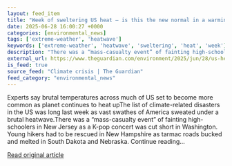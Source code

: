 ```yaml
---
layout: feed_item
title: "Week of sweltering US heat – is this the new normal in a warming world?"
date: 2025-06-28 16:00:27 +0000
categories: [environmental_news]
tags: ['extreme-weather', 'heatwave']
keywords: ['extreme-weather', 'heatwave', 'sweltering', 'heat', 'week']
description: "There was a “mass-casualty event” of fainting high-schoolers in New Jersey as a K-pop concert was cut short in Washington"
external_url: https://www.theguardian.com/environment/2025/jun/28/us-heatwave-climate-crisis
is_feed: true
source_feed: "Climate crisis | The Guardian"
feed_category: "environmental_news"
---
```


Experts say brutal temperatures across much of US set to become more common as planet continues to heat upThe list of climate-related disasters in the US was long last week as vast swathes of America sweated under a brutal heatwave.There was a “mass-casualty event” of fainting high-schoolers in New Jersey as a K-pop concert was cut short in Washington. Young hikers had to be rescued in New Hampshire as tarmac roads bucked and melted in South Dakota and Nebraska. Continue reading...

[Read original article](https://www.theguardian.com/environment/2025/jun/28/us-heatwave-climate-crisis)
